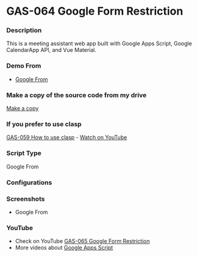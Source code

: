 # GAS-064 Google Form Restriction

### Description
This is a meeting assistant web app built with Google Apps Script, Google CalendarApp API, and Vue Material.

### Demo From
* [Google From](https://www.youtube.com/ashtonfei)

### Make a copy of the source code from my drive
[Make a copy](https://docs.google.com/spreadsheets/d/13xh5iT7S_Vmu9Lmvq5ILyca7JwwxVex8t81C1OdmZAQ/copy)

### If you prefer to use clasp
[GAS-059 How to use clasp](https://github.com/ashtonfei/google-apps-script-projects/tree/GAS-259) - [Watch on YouTube](https://youtu.be/V-oE2OyvTKM)

### Script Type
Google From

### Configurations

### Screenshots
* Google From


### YouTube
* Check on YouTube [GAS-065 Google Form Restriction](https://youtu.be/RwmFq40Usns)
* More videos about [Google Apps Script](https://www.youtube.com/playlist?list=PLQhwjnEjYj8Bf_EZDrrcmkB9vcB9Sk3x0)

